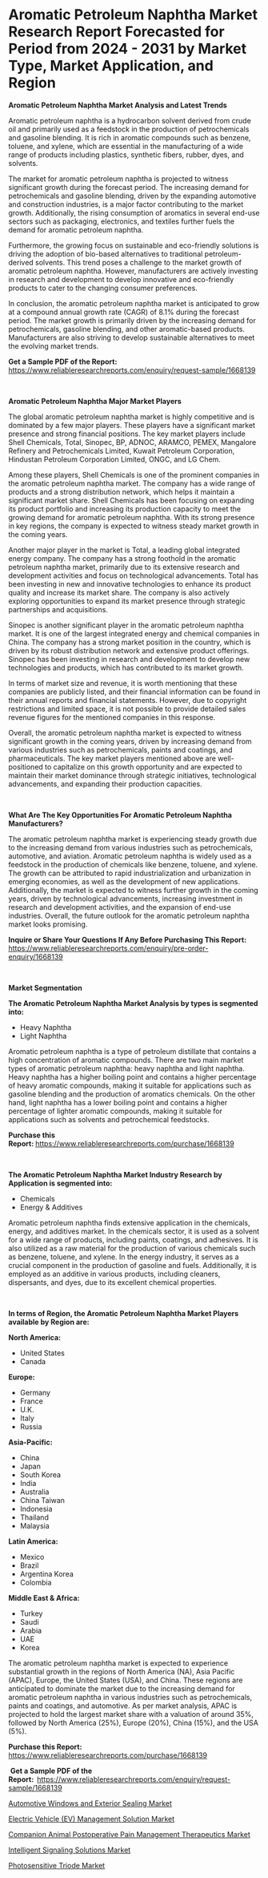 <p><h1>Aromatic Petroleum Naphtha Market Research Report Forecasted for Period from 2024 -  2031 by Market Type, Market Application, and Region</h1></p><p><strong>Aromatic Petroleum Naphtha Market Analysis and Latest Trends</strong></p>
<p><p>Aromatic petroleum naphtha is a hydrocarbon solvent derived from crude oil and primarily used as a feedstock in the production of petrochemicals and gasoline blending. It is rich in aromatic compounds such as benzene, toluene, and xylene, which are essential in the manufacturing of a wide range of products including plastics, synthetic fibers, rubber, dyes, and solvents.</p><p>The market for aromatic petroleum naphtha is projected to witness significant growth during the forecast period. The increasing demand for petrochemicals and gasoline blending, driven by the expanding automotive and construction industries, is a major factor contributing to the market growth. Additionally, the rising consumption of aromatics in several end-use sectors such as packaging, electronics, and textiles further fuels the demand for aromatic petroleum naphtha.</p><p>Furthermore, the growing focus on sustainable and eco-friendly solutions is driving the adoption of bio-based alternatives to traditional petroleum-derived solvents. This trend poses a challenge to the market growth of aromatic petroleum naphtha. However, manufacturers are actively investing in research and development to develop innovative and eco-friendly products to cater to the changing consumer preferences.</p><p>In conclusion, the aromatic petroleum naphtha market is anticipated to grow at a compound annual growth rate (CAGR) of 8.1% during the forecast period. The market growth is primarily driven by the increasing demand for petrochemicals, gasoline blending, and other aromatic-based products. Manufacturers are also striving to develop sustainable alternatives to meet the evolving market trends.</p></p>
<p><strong>Get a Sample PDF of the Report:&nbsp;</strong> <a href="https://www.reliableresearchreports.com/enquiry/request-sample/1668139">https://www.reliableresearchreports.com/enquiry/request-sample/1668139</a></p>
<p>&nbsp;</p>
<p><strong>Aromatic Petroleum Naphtha Major Market Players</strong></p>
<p><p>The global aromatic petroleum naphtha market is highly competitive and is dominated by a few major players. These players have a significant market presence and strong financial positions. The key market players include Shell Chemicals, Total, Sinopec, BP, ADNOC, ARAMCO, PEMEX, Mangalore Refinery and Petrochemicals Limited, Kuwait Petroleum Corporation, Hindustan Petroleum Corporation Limited, ONGC, and LG Chem.</p><p>Among these players, Shell Chemicals is one of the prominent companies in the aromatic petroleum naphtha market. The company has a wide range of products and a strong distribution network, which helps it maintain a significant market share. Shell Chemicals has been focusing on expanding its product portfolio and increasing its production capacity to meet the growing demand for aromatic petroleum naphtha. With its strong presence in key regions, the company is expected to witness steady market growth in the coming years.</p><p>Another major player in the market is Total, a leading global integrated energy company. The company has a strong foothold in the aromatic petroleum naphtha market, primarily due to its extensive research and development activities and focus on technological advancements. Total has been investing in new and innovative technologies to enhance its product quality and increase its market share. The company is also actively exploring opportunities to expand its market presence through strategic partnerships and acquisitions.</p><p>Sinopec is another significant player in the aromatic petroleum naphtha market. It is one of the largest integrated energy and chemical companies in China. The company has a strong market position in the country, which is driven by its robust distribution network and extensive product offerings. Sinopec has been investing in research and development to develop new technologies and products, which has contributed to its market growth.</p><p>In terms of market size and revenue, it is worth mentioning that these companies are publicly listed, and their financial information can be found in their annual reports and financial statements. However, due to copyright restrictions and limited space, it is not possible to provide detailed sales revenue figures for the mentioned companies in this response.</p><p>Overall, the aromatic petroleum naphtha market is expected to witness significant growth in the coming years, driven by increasing demand from various industries such as petrochemicals, paints and coatings, and pharmaceuticals. The key market players mentioned above are well-positioned to capitalize on this growth opportunity and are expected to maintain their market dominance through strategic initiatives, technological advancements, and expanding their production capacities.</p></p>
<p>&nbsp;</p>
<p><strong>What Are The Key Opportunities For Aromatic Petroleum Naphtha Manufacturers?</strong></p>
<p><p>The aromatic petroleum naphtha market is experiencing steady growth due to the increasing demand from various industries such as petrochemicals, automotive, and aviation. Aromatic petroleum naphtha is widely used as a feedstock in the production of chemicals like benzene, toluene, and xylene. The growth can be attributed to rapid industrialization and urbanization in emerging economies, as well as the development of new applications. Additionally, the market is expected to witness further growth in the coming years, driven by technological advancements, increasing investment in research and development activities, and the expansion of end-use industries. Overall, the future outlook for the aromatic petroleum naphtha market looks promising.</p></p>
<p><strong>Inquire or Share Your Questions If Any Before Purchasing This Report:</strong> <a href="https://www.reliableresearchreports.com/enquiry/pre-order-enquiry/1668139">https://www.reliableresearchreports.com/enquiry/pre-order-enquiry/1668139</a></p>
<p>&nbsp;</p>
<p><strong>Market Segmentation</strong></p>
<p><strong>The Aromatic Petroleum Naphtha Market Analysis by types is segmented into:</strong></p>
<p><ul><li>Heavy Naphtha</li><li>Light Naphtha</li></ul></p>
<p><p>Aromatic petroleum naphtha is a type of petroleum distillate that contains a high concentration of aromatic compounds. There are two main market types of aromatic petroleum naphtha: heavy naphtha and light naphtha. Heavy naphtha has a higher boiling point and contains a higher percentage of heavy aromatic compounds, making it suitable for applications such as gasoline blending and the production of aromatics chemicals. On the other hand, light naphtha has a lower boiling point and contains a higher percentage of lighter aromatic compounds, making it suitable for applications such as solvents and petrochemical feedstocks.</p></p>
<p><strong>Purchase this Report:&nbsp;</strong><a href="https://www.reliableresearchreports.com/purchase/1668139">https://www.reliableresearchreports.com/purchase/1668139</a></p>
<p>&nbsp;</p>
<p><strong>The Aromatic Petroleum Naphtha Market Industry Research by Application is segmented into:</strong></p>
<p><ul><li>Chemicals</li><li>Energy & Additives</li></ul></p>
<p><p>Aromatic petroleum naphtha finds extensive application in the chemicals, energy, and additives market. In the chemicals sector, it is used as a solvent for a wide range of products, including paints, coatings, and adhesives. It is also utilized as a raw material for the production of various chemicals such as benzene, toluene, and xylene. In the energy industry, it serves as a crucial component in the production of gasoline and fuels. Additionally, it is employed as an additive in various products, including cleaners, dispersants, and dyes, due to its excellent chemical properties.</p></p>
<p>&nbsp;</p>
<p><strong>In terms of Region, the Aromatic Petroleum Naphtha Market Players available by Region are:</strong></p>
<p>
    <p> <strong> North America: </strong>
        <ul>
            <li>United States</li>
            <li>Canada</li>
        </ul>
        </p> 
    <p> <strong> Europe: </strong>
        <ul>
            <li>Germany</li>
            <li>France</li>
            <li>U.K.</li>
            <li>Italy</li>
            <li>Russia</li>
        </ul>
        </p> 
    <p> <strong> Asia-Pacific: </strong>
        <ul>
            <li>China</li>
            <li>Japan</li>
            <li>South Korea</li>
            <li>India</li>
            <li>Australia</li>
            <li>China Taiwan</li>
            <li>Indonesia</li>
            <li>Thailand</li>
            <li>Malaysia</li>
        </ul>
        </p> 
    <p> <strong> Latin America: </strong>
        <ul>
            <li>Mexico</li>
            <li>Brazil</li>
            <li>Argentina Korea</li>
            <li>Colombia</li>
        </ul>
        </p> 
    <p> <strong> Middle East & Africa: </strong>
        <ul>
            <li>Turkey</li>
            <li>Saudi</li>
            <li>Arabia</li>
            <li>UAE</li>
            <li>Korea</li>
        </ul>
    </p>
    </p>
<p><p>The aromatic petroleum naphtha market is expected to experience substantial growth in the regions of North America (NA), Asia Pacific (APAC), Europe, the United States (USA), and China. These regions are anticipated to dominate the market due to the increasing demand for aromatic petroleum naphtha in various industries such as petrochemicals, paints and coatings, and automotive. As per market analysis, APAC is projected to hold the largest market share with a valuation of around 35%, followed by North America (25%), Europe (20%), China (15%), and the USA (5%).</p></p>
<p><strong>Purchase this Report: </strong><a href="https://www.reliableresearchreports.com/purchase/1668139">https://www.reliableresearchreports.com/purchase/1668139</a></p>
<p>&nbsp;<strong>Get a Sample PDF of the Report:&nbsp;&nbsp;</strong><a href="https://www.reliableresearchreports.com/enquiry/request-sample/1668139">https://www.reliableresearchreports.com/enquiry/request-sample/1668139</a></p>
<p><strong></strong></p>
<p><p><a href="https://github.com/marcosbsb47/Market-Research-Report-List-1/blob/main/automotive-windows-and-exterior-sealing-market.md">Automotive Windows and Exterior Sealing Market</a></p><p><a href="https://medium.com/@dorothybrooks53/electric-vehicle-ev-management-solution-market-insight-market-trends-growth-forecasted-from-cab978913b5d">Electric Vehicle (EV) Management Solution Market</a></p><p><a href="https://github.com/fouzimed18/Market-Research-Report-List-1/blob/main/companion-animal-postoperative-pain-management-therapeutics-market.md">Companion Animal Postoperative Pain Management Therapeutics Market</a></p><p><a href="https://medium.com/@dorothybrooks53/intelligent-signaling-solutions-market-insights-into-market-cagr-market-trends-and-growth-1280cc6b2750">Intelligent Signaling Solutions Market</a></p><p><a href="https://www.linkedin.com/pulse/photosensitive-triode-market-share-amp-new-trends-analysis-vc6wf?trackingId=OQRwuMk5TqSE9ByDcAI%2F%2FA%3D%3D">Photosensitive Triode Market</a></p></p>